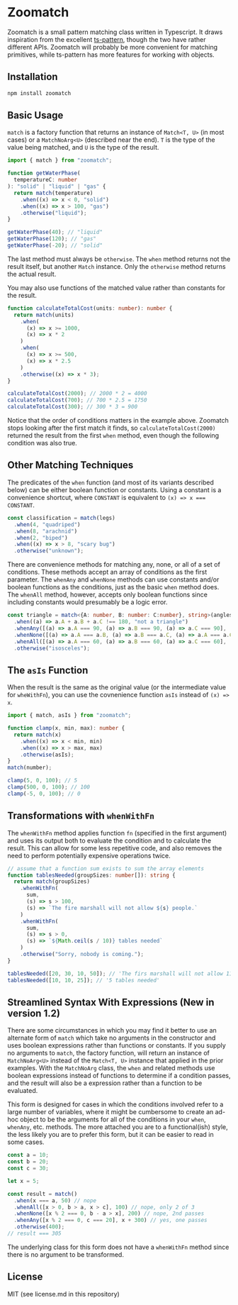 # Zoomatch

Zoomatch is a small pattern matching class written in Typescript. It draws inspiration from the excellent [ts-pattern](https://github.com/gvergnaud/ts-pattern), though the two have rather different APIs. Zoomatch will probably be more convenient for matching primitives, while ts-pattern has more features for working with objects.

## Installation

```bash
npm install zoomatch
```

## Basic Usage

`match` is a factory function that returns an instance of `Match<T, U>` (in most cases) or a `MatchNoArg<U>` (described near the end). `T` is the type of the value being matched, and `U` is the type of the result.

```ts
import { match } from "zoomatch";

function getWaterPhase(
  temperatureC: number
): "solid" | "liquid" | "gas" {
  return match(temperature)
    .when((x) => x < 0, "solid")
    .when((x) => x > 100, "gas")
    .otherwise("liquid");
}

getWaterPhase(40); // "liquid"
getWaterPhase(120); // "gas"
getWaterPhase(-20); // "solid"
```

The last method must always be `otherwise`. The `when` method returns not the result itself, but another `Match` instance. Only the `otherwise` method returns the actual result.

You may also use functions of the matched value rather than constants for the result.

```ts
function calculateTotalCost(units: number): number {
  return match(units)
    .when(
      (x) => x >= 1000,
      (x) => x * 2
    )
    .when(
      (x) => x >= 500,
      (x) => x * 2.5
    )
    .otherwise((x) => x * 3);
}

calculateTotalCost(2000); // 2000 * 2 = 4000
calculateTotalCost(700); // 700 * 2.5 = 1750
calculateTotalCost(300); // 300 * 3 = 900
```

Notice that the order of conditions matters in the example above. Zoomatch stops looking after the first match
it finds, so `calculateTotalCost(2000)` returned the result from the first `when` method, even though the following
condition was also true.

## Other Matching Techniques

The predicates of the `when` function (and most of its variants described below) can be either boolean function or constants. Using a constant is a convenience shortcut, where `CONSTANT` is equivalent to `(x) => x === CONSTANT`.

```ts
const classification = match(legs)
  .when(4, "quadriped")
  .when(8, "arachnid")
  .when(2, "biped")
  .when((x) => x > 8, "scary bug")
  .otherwise("unknown");
```

There are convenience methods for matching any, none, or all of a set of conditions. These methods accept an array
of conditions as the first parameter. The `whenAny` and `whenNone` methods can use constants and/or boolean functions as the conditions, just as the basic `when` method does. The `whenAll` method, however, accepts only boolean functions since including constants would presumably be a logic error.

```ts
const triangle = match<{A: number, B: number: C:number}, string>(angles)
  .when((a) => a.A + a.B + a.C !== 180, "not a triangle")
  .whenAny([(a) => a.A === 90, (a) => a.B === 90, (a) => a.C === 90], 'right')
  .whenNone([(a) => a.A === a.B, (a) => a.B === a.C, (a) => a.A === a.C], 'scalene')
  .whenAll([(a) => a.A === 60, (a) => a.B === 60, (a) => a.C === 60], 'equilateral')
  .otherwise("isosceles");
```

## The `asIs` Function

When the result is the same as the original value (or the intermediate value for `wheWithFn`), you can use the covnenience function `asIs` instead of `(x) => x`.

```ts
import { match, asIs } from "zoomatch";

function clamp(x, min, max): number {
  return match(x)
    .when((x) => x < min, min)
    .when((x) => x > max, max)
    .otherwise(asIs);
}
match(number);

clamp(5, 0, 100); // 5
clamp(500, 0, 100); // 100
clamp(-5, 0, 100); // 0
```

## Transformations with `whenWithFn`

The `whenWithFn` method applies function `fn` (specified in the first argument) and uses its output both to evaluate the condition and to calculate the result. This can allow for some less repetitive code, and also removes the need to perform potentially expensive operations twice.

```ts
// assume that a function sum exists to sum the array elements
function tablesNeeded(groupSizes: number[]): string {
  return match(groupSizes)
    .whenWithFn(
      sum,
      (s) => s > 100,
      (s) => `The fire marshall will not allow ${s} people.`
    )
    .whenWithFn(
      sum,
      (s) => s > 0,
      (s) => `${Math.ceil(s / 10)} tables needed`
    )
    .otherwise("Sorry, nobody is coming.");
}

tablesNeeded([20, 30, 10, 50]); // 'The firs marshall will not allow 110 people'
tablesNeeded([10, 10, 25]); // '5 tables needed'
```

## Streamlined Syntax With Expressions (New in version 1.2)

There are some circumstances in which you may find it better to use an alternate form of `match` which take no arguments in the constructor and uses boolean expressions rather than functions or constants. If you supply no arguments to `match`, the factory function, will return an instance of `MatchNoArg<U>` instead of the `Match<T, U>` instance that applied in the prior examples. With the `MatchNoArg` class, the `when` and related methods use boolean expressions instead of functions to determine if a condition passes, and the result will also be a expression rather than a function to be evaluated.

This form is designed for cases in which the conditions involved refer to a large number of variables, where it might be cumbersome to create an ad-hoc object to be the arguments for all of the conditions in your `when`, `whenAny`, etc. methods. The more attached you are to a functional(ish) style, the less likely you are to prefer this form, but it can be easier to read in some cases.

```ts
const a = 10;
const b = 20;
const c = 30;

let x = 5;

const result = match()
  .when(x === a, 50) // nope
  .whenAll([x > 0, b > a, x > c], 100) // nope, only 2 of 3
  .whenNone([x % 2 === 0, b - a > x], 200) // nope, 2nd passes
  .whenAny([x % 2 === 0, c === 20], x + 300) // yes, one passes
  .otherwise(400);
// result === 305
```

The underlying class for this form does not have a `whenWithFn` method since there is no argument to be transformed.

## License

MIT (see license.md in this repository)
